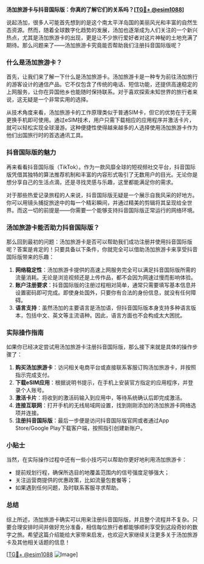 **汤加旅游卡与抖音国际版：你真的了解它们的关系吗？[[TG💪+ @esim1088](https://t.me/s/esim1088)]**

说起汤加，很多人可能首先想到的是这个南太平洋岛国的美丽风光和丰富的自然生态资源。然而，随着全球数字化趋势的发展，汤加也逐渐成为人们关注的一个新兴热点，尤其是汤加旅游卡的出现，更是让不少旅行爱好者对这片神秘的土地充满了期待。那么问题来了——汤加旅游卡究竟能否帮助我们注册抖音国际版呢？

### 什么是汤加旅游卡？

首先，让我们来了解一下什么是汤加旅游卡。汤加旅游卡是一种专为前往汤加旅行的游客设计的通信产品。它不仅包含了传统的电话、短信功能，还提供高速稳定的上网服务，让你在异国他乡也能随时保持联系。对于喜欢探索未知世界的旅行者来说，这无疑是一个非常实用的选择。

从技术角度来看，汤加旅游卡的工作原理类似于普通SIM卡，但它的优势在于无需更换手机即可使用。通过eSIM技术，用户只需下载相应的应用程序并激活卡片，就可以轻松实现全球漫游。这种便捷性使得越来越多的人选择使用汤加旅游卡作为他们出国旅行时的首选通讯工具。

### 抖音国际版的魅力

再来看看抖音国际版（TikTok）。作为一款风靡全球的短视频社交平台，抖音国际版凭借其独特的算法推荐机制和丰富的内容形式吸引了无数用户的目光。无论你是想分享自己的生活点滴，还是寻找灵感与乐趣，这里都能满足你的需求。

对于那些热爱记录旅程的人来说，抖音国际版无疑是一个展示自我风采的好地方。你可以用镜头捕捉旅途中的每一个精彩瞬间，并通过精美的剪辑将其呈现给全世界。而这一切的前提是——你需要一个能够支持抖音国际版正常运行的网络环境。

### 汤加旅游卡能否助力抖音国际版？

那么回到最初的问题：汤加旅游卡是否可以帮助我们成功注册并使用抖音国际版呢？答案是肯定的！只要具备以下条件，你就完全可以借助汤加旅游卡来享受抖音国际版带来的乐趣：

1. **网络稳定性**：汤加旅游卡提供的高速上网服务完全可以满足抖音国际版所需的流量消耗。无论是浏览视频还是上传作品，都不会因为网速过慢而影响体验。
2. **账户注册要求**：抖音国际版的注册过程相对简单，通常只需要填写基本信息并设置密码即可完成。即使身处国外，只要你有合法的身份信息，就没有任何障碍。
3. **语言支持**：虽然汤加的主要语言是汤加语，但抖音国际版本身支持多种语言版本，包括中文、英文等主流语种。因此，语言方面也不会构成太大困扰。

### 实际操作指南

如果你已经决定尝试用汤加旅游卡注册抖音国际版，那么接下来就是具体的操作步骤了：

1. **购买汤加旅游卡**：访问相关电商平台或直接联系客服订购汤加旅游卡，并按照指示完成支付。
2. **下载eSIM应用**：根据说明书提示，在手机上安装官方指定的应用程序，并登录个人账号。
3. **激活卡片**：将收到的激活码输入到应用中，等待系统确认后即完成激活。
4. **连接互联网**：打开手机的无线局域网设置，找到刚刚添加的汤加旅游卡网络选项并连接。
5. **注册抖音国际版**：最后一步便是访问抖音国际版官网或者通过App Store/Google Play下载客户端，按照指引创建新账户。

### 小贴士

当然，在实际操作过程中还有一些小技巧可以帮助你更好地利用汤加旅游卡：

- 提前规划行程，确保所选目的地覆盖范围内的信号强度足够强大；
- 关注运营商提供的优惠政策，比如流量包套餐等；
- 如果遇到任何问题，及时联系客服寻求帮助。

### 总结

综上所述，汤加旅游卡确实可以用来注册抖音国际版，并且整个流程并不复杂。只要合理安排时间并做好充分准备，相信每位旅行者都能够顺利享受到这段奇妙的数字之旅。希望这篇介绍能给大家带来启发，也欢迎大家继续关注更多关于汤加旅游卡及其他相关话题的信息！

[[TG💪+ @esim1088](https://t.me/s/esim1088) ![Image](https://i.postimg.cc/4NQfJmqS/Snipaste-2025-05-13-00-14-12.png)]